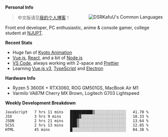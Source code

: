 
**Personal Info**

<img align="right" alt="DSRKafuU's Common Languages" src="https://github-readme-stats.vercel.app/api/top-langs/?username=dsrkafuu&hide_title=true&layout=compact&langs_count=8" />

> 中文版请见[我的个人博客](https://blog.dsrkafuu.su)！

Front end developer, PC enthusiastic, anime & console gamer, college student at [NJUPT](https://www.njupt.edu.cn).

**Recent Stats**

- Huge fan of [Kyoto Animation](https://www.kyotoanimation.co.jp)
- [Vue.js](https://vuejs.org), [React](https://reactjs.org), and a bit of [Node.js](https://nodejs.org)
- [VS Code](https://code.visualstudio.com), always working with 2-space and [Prettier](https://prettier.io)
- Learning [Vue.js v3](https://v3.vuejs.org), [TypeScript](https://www.typescriptlang.org) and [Electron](https://www.electronjs.org)

**Hardware Info**

- Ryzen 5 3600X + RTX3060, ROG GM501GS, MacBook Air M1
- Varmilo VA87M Cherry MX Brown, Logitech G703 Lightspeed

**Weekly Development Breakdown**

<!--START_SECTION:waka-->
```text
JavaScript   7 hrs 11 mins   ██████████▒░░░░░░░░░░░░░░   41.70 % 
JSX          3 hrs 9 mins    ████▓░░░░░░░░░░░░░░░░░░░░   18.33 % 
JSON         2 hrs 21 mins   ███▒░░░░░░░░░░░░░░░░░░░░░   13.64 % 
SCSS         2 hrs 13 mins   ███▒░░░░░░░░░░░░░░░░░░░░░   12.85 % 
HTML         45 mins         █░░░░░░░░░░░░░░░░░░░░░░░░   04.38 % 
```
<!--END_SECTION:waka-->
